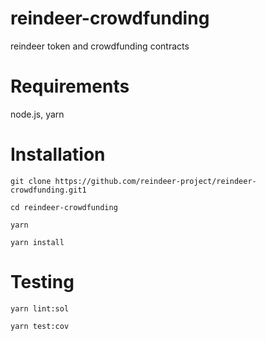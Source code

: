 # reindeer-crowdfunding
reindeer token and crowdfunding contracts

# Requirements
node.js, yarn

# Installation
`git clone https://github.com/reindeer-project/reindeer-crowdfunding.git1`

`cd reindeer-crowdfunding`

`yarn`

`yarn install`

# Testing
`yarn lint:sol`

`yarn test:cov`
